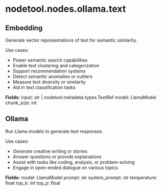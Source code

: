 # nodetool.nodes.ollama.text

## Embedding

Generate vector representations of text for semantic similarity.

Use cases:
- Power semantic search capabilities
- Enable text clustering and categorization
- Support recommendation systems
- Detect semantic anomalies or outliers
- Measure text diversity or similarity
- Aid in text classification tasks

**Fields:**
input: str | nodetool.metadata.types.TextRef
model: LlamaModel
chunk_size: int

## Ollama

Run Llama models to generate text responses.

Use cases:
- Generate creative writing or stories
- Answer questions or provide explanations
- Assist with tasks like coding, analysis, or problem-solving
- Engage in open-ended dialogue on various topics

**Fields:**
model: LlamaModel
prompt: str
system_prompt: str
temperature: float
top_k: int
top_p: float

